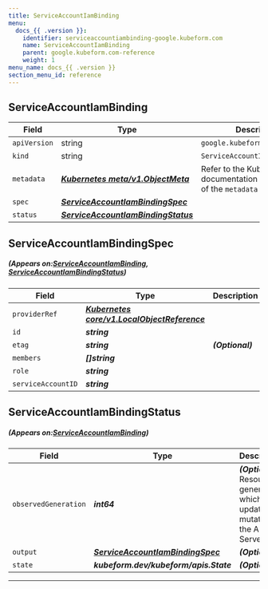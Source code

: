 ```yaml
---
title: ServiceAccountIamBinding
menu:
  docs_{{ .version }}:
    identifier: serviceaccountiambinding-google.kubeform.com
    name: ServiceAccountIamBinding
    parent: google.kubeform.com-reference
    weight: 1
menu_name: docs_{{ .version }}
section_menu_id: reference
---
```


## ServiceAccountIamBinding
| Field | Type | Description |
| ------ | ----- | ----------- |
| `apiVersion` | string | `google.kubeform.com/v1alpha1` |
|    `kind` | string | `ServiceAccountIamBinding` |
| `metadata` | ***[Kubernetes meta/v1.ObjectMeta](https://kubernetes.io/docs/reference/generated/kubernetes-api/v1.13/#objectmeta-v1-meta)***|Refer to the Kubernetes API documentation for the fields of the `metadata` field.|
| `spec` | ***[ServiceAccountIamBindingSpec](#ServiceAccountIamBindingSpec)***||
| `status` | ***[ServiceAccountIamBindingStatus](#ServiceAccountIamBindingStatus)***||
## ServiceAccountIamBindingSpec
##### (Appears on:[ServiceAccountIamBinding](#ServiceAccountIamBinding), [ServiceAccountIamBindingStatus](#ServiceAccountIamBindingStatus))
| Field | Type | Description |
| ------ | ----- | ----------- |
| `providerRef` | ***[Kubernetes core/v1.LocalObjectReference](https://kubernetes.io/docs/reference/generated/kubernetes-api/v1.13/#localobjectreference-v1-core)***||
| `id` | ***string***||
| `etag` | ***string***| ***(Optional)*** |
| `members` | ***[]string***||
| `role` | ***string***||
| `serviceAccountID` | ***string***||
## ServiceAccountIamBindingStatus
##### (Appears on:[ServiceAccountIamBinding](#ServiceAccountIamBinding))
| Field | Type | Description |
| ------ | ----- | ----------- |
| `observedGeneration` | ***int64***| ***(Optional)*** Resource generation, which is updated on mutation by the API Server.|
| `output` | ***[ServiceAccountIamBindingSpec](#ServiceAccountIamBindingSpec)***| ***(Optional)*** |
| `state` | ***kubeform.dev/kubeform/apis.State***| ***(Optional)*** |
---
